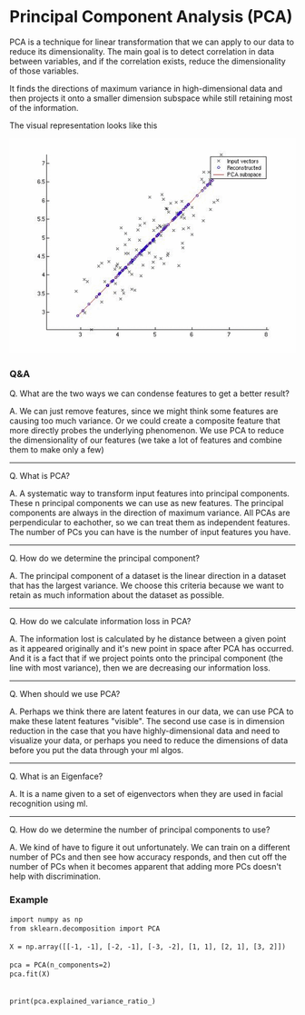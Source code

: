 # Principal Component Analysis (PCA)

PCA is a technique for linear transformation that we can apply to our data to reduce
its dimensionality. The main goal is to detect correlation in data between variables, and if the
correlation exists, reduce the dimensionality of those variables.

It finds the directions of maximum variance in high-dimensional data and then
projects it onto a smaller dimension subspace while still retaining most of the
information.

The visual representation looks like this

![pca](assets/pca.png)

### Q&A

Q. What are the two ways we can condense features to get a better result?

A. We can just remove features, since we might think some features are causing
too much variance. Or we could create a composite feature that more directly probes
the underlying phenomenon. We use PCA to reduce the dimensionality of our features
(we take a lot of features and combine them to make only a few)

---

Q. What is PCA?

A. A systematic way to transform input features into principal components. These n
principal components we can use as new features. The principal components are always
in the direction of maximum variance. All PCAs are perpendicular to eachother,
so we can treat them as independent features. The number of PCs you can have is
the number of input features you have.

---

Q. How do we determine the principal component?

A. The principal component of a dataset is the linear direction in a dataset that
has the largest variance. We choose this criteria because we want to retain
as much information about the dataset as possible.

---

Q. How do we calculate information loss in PCA?

A. The information lost is calculated by he distance between a given point
as it appeared originally and it's new point in space after PCA has occurred.
And it is a fact that if we project points onto the principal component (the line
with most variance), then we are decreasing our information loss.

---

Q. When should we use PCA?

A. Perhaps we think there are latent features in our data, we can use PCA to make
these latent features "visible". The second use case is in dimension reduction in
the case that you have highly-dimensional data and need to visualize your data, or
perhaps you need to reduce the dimensions of data before you put the data through
your ml algos.

---

Q. What is an Eigenface?

A. It is a name given to a set of eigenvectors when they are used in facial
recognition using ml.

---

Q. How do we determine the number of principal components to use?

A. We kind of have to figure it out unfortunately. We can train on a different number
of PCs and then see how accuracy responds, and then cut off the number of PCs when
it becomes apparent that adding more PCs doesn't help with discrimination.

### Example

```
import numpy as np
from sklearn.decomposition import PCA

X = np.array([[-1, -1], [-2, -1], [-3, -2], [1, 1], [2, 1], [3, 2]])

pca = PCA(n_components=2)
pca.fit(X)


print(pca.explained_variance_ratio_)
```
